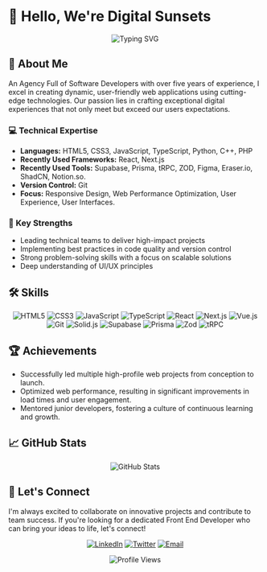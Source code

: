 # 👋 Hello, We're Digital Sunsets

<div align="center">
  <img src="https://readme-typing-svg.herokuapp.com?font=Fira+Code&pause=1000&color=2E9FFF&center=true&vCenter=true&width=435&lines=Web+Design+And+Development+Agency;Design+%7C+Frontend+%7C+Backend+Experts;5%2B+Years+of+Experience;Passionate+about+delivering%2Fnew%2Fconcepts" alt="Typing SVG" />
</div>

## 🚀 About Me

An Agency Full of Software Developers with over five years of experience, I excel in creating dynamic, user-friendly web applications using cutting-edge technologies. Our passion lies in crafting exceptional digital experiences that not only meet but exceed our users expectations.

### 💻 Technical Expertise

- **Languages:** HTML5, CSS3, JavaScript, TypeScript, Python, C++, PHP
- **Recently Used Frameworks:** React, Next.js
- **Recently Used Tools:** Supabase, Prisma, tRPC, ZOD, Figma, Eraser.io, ShadCN, Notion.so.
- **Version Control:** Git
- **Focus:** Responsive Design, Web Performance Optimization, User Experience, User Interfaces.

### 🌟 Key Strengths

- Leading technical teams to deliver high-impact projects
- Implementing best practices in code quality and version control
- Strong problem-solving skills with a focus on scalable solutions
- Deep understanding of UI/UX principles

## 🛠️ Skills

<p align="center">
  <img src="https://img.shields.io/badge/HTML5-E34F26?style=for-the-badge&logo=html5&logoColor=white" alt="HTML5" />
  <img src="https://img.shields.io/badge/CSS3-1572B6?style=for-the-badge&logo=css3&logoColor=white" alt="CSS3" />
  <img src="https://img.shields.io/badge/JavaScript-F7DF1E?style=for-the-badge&logo=javascript&logoColor=black" alt="JavaScript" />
  <img src="https://img.shields.io/badge/TypeScript-007ACC?style=for-the-badge&logo=typescript&logoColor=white" alt="TypeScript" />
  <img src="https://img.shields.io/badge/React-20232A?style=for-the-badge&logo=react&logoColor=61DAFB" alt="React" />
  <img src="https://img.shields.io/badge/Next.js-000000?style=for-the-badge&logo=next.js&logoColor=white" alt="Next.js" />
  <img src="https://img.shields.io/badge/Vue.js-35495E?style=for-the-badge&logo=vue.js&logoColor=4FC08D" alt="Vue.js" />
  <img src="https://img.shields.io/badge/Git-F05032?style=for-the-badge&logo=git&logoColor=white" alt="Git" />
 <img src="https://img.shields.io/badge/Solid.js-2C4F7C?style=for-the-badge&logo=solid&logoColor=white" alt="Solid.js" />
  <img src="https://img.shields.io/badge/Supabase-3ECF8E?style=for-the-badge&logo=supabase&logoColor=white" alt="Supabase" />
  <img src="https://img.shields.io/badge/Prisma-2D3748?style=for-the-badge&logo=prisma&logoColor=white" alt="Prisma" />
  <img src="https://img.shields.io/badge/Zod-3068B7?style=for-the-badge&logo=zod&logoColor=white" alt="Zod" />
  <img src="https://img.shields.io/badge/tRPC-2596BE?style=for-the-badge&logo=trpc&logoColor=white" alt="tRPC" />
</p>

## 🏆 Achievements

- Successfully led multiple high-profile web projects from conception to launch.
- Optimized web performance, resulting in significant improvements in load times and user engagement.
- Mentored junior developers, fostering a culture of continuous learning and growth.

## 📈 GitHub Stats

<div align="center">
  <img src="https://github-readme-stats.vercel.app/api?username=AdminAtDS&show_icons=true&theme=radical" alt="GitHub Stats" />
</div>

## 🤝 Let's Connect

I'm always excited to collaborate on innovative projects and contribute to team success. If you're looking for a dedicated Front End Developer who can bring your ideas to life, let's connect!

<p align="center">
  <a href="https://www.linkedin.com/company/104882836"><img src="https://img.shields.io/badge/LinkedIn-0077B5?style=for-the-badge&logo=linkedin&logoColor=white" alt="LinkedIn" /></a>
  <a href="https://twitter.com/OfficilaDSunset"><img src="https://img.shields.io/badge/Twitter-1DA1F2?style=for-the-badge&logo=twitter&logoColor=white" alt="Twitter" /></a>
  <a href="mailto:contact@digital-sunsets.com"><img src="https://img.shields.io/badge/Email-D14836?style=for-the-badge&logo=gmail&logoColor=white" alt="Email" /></a>
</p>

<div align="center">
  <img src="https://komarev.com/ghpvc/?username=AdminAtDS&style=flat-square&color=blue" alt="Profile Views" />
</div>
